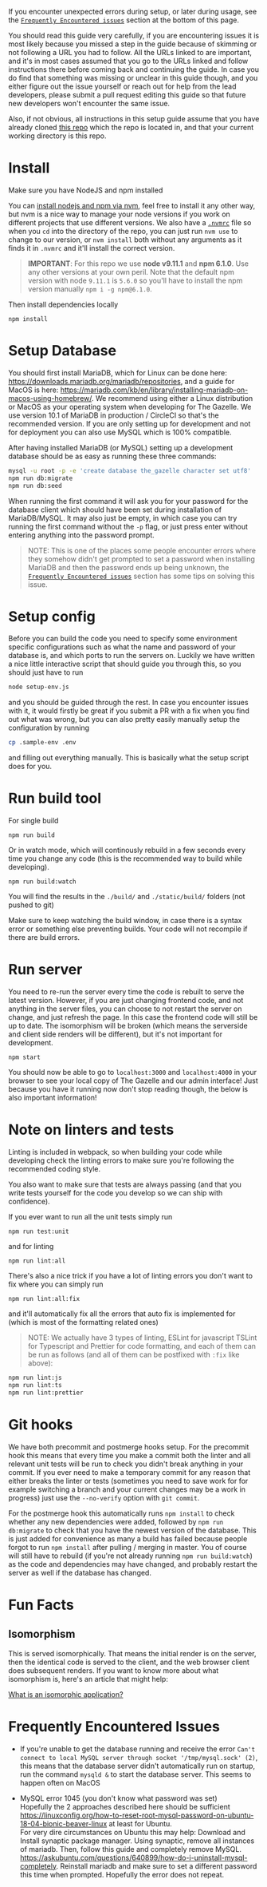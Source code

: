 If you encounter unexpected errors during setup, or later during usage, see the [`Frequently Encountered issues`](#frequently-encountered-issues) section at the bottom of this page.

You should read this guide very carefully, if you are encountering issues it is most likely because you missed a step in the guide because of skimming or not following a URL you had to follow. All the URLs linked to are important, and it's in most cases assumed that you go to the URLs linked and follow instructions there before coming back and continuing the guide. In case you do find that something was missing or unclear in this guide though, and you either figure out the issue yourself or reach out for help from the lead developers, please submit a pull request editing this guide so that future new developers won't encounter the same issue.

Also, if not obvious, all instructions in this setup guide assume that you have already cloned [this repo](https://github.com/thegazelle-ad/gazelle-server) which the repo is located in, and that your current working directory is this repo.

# Install

Make sure you have NodeJS and npm installed

You can [install nodejs and npm via nvm](https://github.com/creationix/nvm), feel free to install it any other way, but nvm is a nice way to manage your node versions if you work on different projects that use different versions. We also have a [`.nvmrc`](../../.nvmrc) file so when you `cd` into the directory of the repo, you can just run `nvm use` to change to our version, or `nvm install` both without any arguments as it finds it in `.nvmrc` and it'll install the correct version.

> **IMPORTANT**: For this repo we use **node v9.11.1** and **npm 6.1.0**. Use any other versions at your own peril. Note that the default npm version with node `9.11.1` is `5.6.0` so you'll have to install the npm version manually `npm i -g npm@6.1.0`.

Then install dependencies locally

```
npm install
```

# Setup Database

You should first install MariaDB, which for Linux can be done here: https://downloads.mariadb.org/mariadb/repositories, and a guide for MacOS is here: https://mariadb.com/kb/en/library/installing-mariadb-on-macos-using-homebrew/. We recommend using either a Linux distribution or MacOS as your operating system when developing for The Gazelle. We use version 10.1 of MariaDB in production / CircleCI so that's the recommended version. If you are only setting up for development and not for deployment you can also use MySQL which is 100% compatible.

After having installed MariaDB (or MySQL) setting up a development database should be as easy as running these three commands:

```bash
mysql -u root -p -e 'create database the_gazelle character set utf8'
npm run db:migrate
npm run db:seed
```

When running the first command it will ask you for your password for the database client which should have been set during installation of MariaDB/MySQL. It may also just be empty, in which case you can try running the first command without the `-p` flag, or just press enter without entering anything into the password prompt.

> NOTE: This is one of the places some people encounter errors where they somehow didn't get prompted to set a password when installing MariaDB and then the password ends up being unknown, the [`Frequently Encountered issues`](#frequently-encountered-issues) section has some tips on solving this issue.

# Setup config

Before you can build the code you need to specify some environment specific configurations such as what the name and password of your database is, and which ports to run the servers on. Luckily we have written a nice little interactive script that should guide you through this, so you should just have to run

```bash
node setup-env.js
```

and you should be guided through the rest. In case you encounter issues with it, it would firstly be great if you submit a PR with a fix when you find out what was wrong, but you can also pretty easily manually setup the configuration by running

```bash
cp .sample-env .env
```

and filling out everything manually. This is basically what the setup script does for you.

# Run build tool

For single build

```
npm run build
```

Or in watch mode, which will continously rebuild in a few seconds every time you change any code (this is the recommended way to build while developing).

```
npm run build:watch
```

You will find the results in the `./build/` and `./static/build/` folders (not pushed to git)

Make sure to keep watching the build window, in case there is a syntax error or something else preventing builds. Your code will not recompile if there are build errors.

# Run server

You need to re-run the server every time the code is rebuilt to serve the latest version. However, if you are just changing frontend code, and not anything in the server files, you can choose to not restart the server on change, and just refresh the page. In this case the frontend code will still be up to date. The isomorphism will be broken (which means the serverside and client side renders will be different), but it's not important for development.

```
npm start
```

You should now be able to go to `localhost:3000` and `localhost:4000` in your browser to see your local copy of The Gazelle and our admin interface! Just because you have it running now don't stop reading though, the below is also important information!

# Note on linters and tests

Linting is included in webpack, so when building your code while developing check the linting errors to make sure you're following the recommended coding style.

You also want to make sure that tests are always passing (and that you write tests yourself for the code you develop so we can ship with confidence).

If you ever want to run all the unit tests simply run

```
npm run test:unit
```

and for linting

```
npm run lint:all
```

There's also a nice trick if you have a lot of linting errors you don't want to fix where you can simply run

```
npm run lint:all:fix
```

and it'll automatically fix all the errors that auto fix is implemented for (which is most of the formatting related ones)

> NOTE: We actually have 3 types of linting, ESLint for javascript TSLint for Typescript and Prettier for code formatting, and each of them can be run as follows (and all of them can be postfixed with `:fix` like above):

```bash
npm run lint:js
npm run lint:ts
npm run lint:prettier
```

# Git hooks

We have both precommit and postmerge hooks setup. For the precommit hook this means that every time you make a commit both the linter and all relevant unit tests will be run to check you didn't break anything in your commit. If you ever need to make a temporary commit for any reason that either breaks the linter or tests (sometimes you need to save work for for example switching a branch and your current changes may be a work in progress) just use the `--no-verify` option with `git commit`.

For the postmerge hook this automatically runs `npm install` to check whether any new dependencies were added, followed by `npm run db:migrate` to check that you have the newest version of the database. This is just added for convenience as many a build has failed because people forgot to run `npm install` after pulling / merging in master. You of course will still have to rebuild (if you're not already running `npm run build:watch`) as the code and dependencies may have changed, and probably restart the server as well if the database has changed.

# Fun Facts

## Isomorphism

This is served isomorphically. That means the initial render is on the server, then the identical code is served to the client, and the web browser client does subsequent renders. If you want to know more about what isomorphism is, here's an article that might help:

[What is an isomorphic application?](https://www.lullabot.com/articles/what-is-an-isomorphic-application)

# Frequently Encountered Issues

- If you're unable to get the database running and receive the error `Can't connect to local MySQL server through socket '/tmp/mysql.sock' (2)`, this means that the database server didn't automatically run on startup, run the command `mysqld &` to start the database server. This seems to happen often on MacOS

- MySQL error 1045 (you don't know what password was set)<br />
  Hopefully the 2 approaches described here should be sufficient https://linuxconfig.org/how-to-reset-root-mysql-password-on-ubuntu-18-04-bionic-beaver-linux at least for Ubuntu.<br />
  For very dire circumstances on Ubuntu this may help: Download and Install synaptic package manager. Using synaptic, remove all instances of mariadb. Then, follow this guide and completely remove MySQL. https://askubuntu.com/questions/640899/how-do-i-uninstall-mysql-completely. Reinstall mariadb and make sure to set a different password this time when prompted. Hopefully the error does not repeat.
